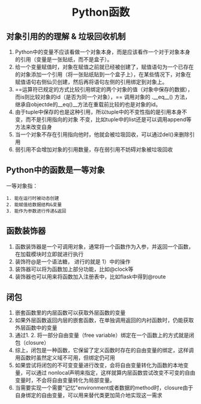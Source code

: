 # <center> Python函数</center>

## 对象引用的的理解 & 垃圾回收机制

1. Python中的变量不应该看做一个对象本身，而是应该看作一个对于对象本身的引用（变量是一张贴纸，而不是盒子）。
2. 给一个变量赋值时，对象在赋值之前就已经被创建了，赋值语句为一个已存在的对象添加一个引用（将一张贴纸贴到一个盒子上），在某些情况下，对象在赋值语句右侧仙贝创建，然后再将语句左侧的引用绑定到对象上。
3. ==运算符已规定的方式比较引用绑定的两个对象的值（对象中保存的数据），而is则比较对象的id（是否为同一个对象），==  调用对象的 .\_\_eq__() 方法，继承自objectde的\_\_eq()\_\_方法在重载前比较的也是对象的id。
4. 由于tuple中保存的也是这种引用，所以tuple中的不变性指的是引用本身不变，而不是引用指向的对象 不变，比如tuple中的list还是可以调用append等方法来改变自身
5. 当一个对象不存在引用指向他时，他就会被垃圾回收，可以通过del()来删除引用
6. 弱引用不会增加对象的引用数量，存在弱引用不妨碍对象被垃圾回收

## Python中的函数是一等对象

一等对象指：

 	1. 能在运行时被动态创建
 	2. 能赋值给数据结构&变量
 	3. 能作为参数进行传递&返回

## 函数装饰器

1. 函数装饰器是一个可调用对象，通常将一个函数作为入参，并返回一个函数，在加载模块时立即就进行执行
2. 装饰符@是一个语法糖， 进行的就是 1）中的操作
3. 装饰器可以将为函数加上部分功能，比如@clock等
4. 装饰器也可以用来将函数加入注册表中，比如flask中得到@route

## 闭包

1. 嵌套函数里的内层函数可以获取外层函数的变量
2. 如果外层函数返回内层的嵌套函数，在单独调用返回的内衬函数时，仍能获取外层函数中的变量
3. 通过1. 2. 将一部分自由变量（free variable）绑定在一个函数上的方式就是闭包（closure）
4. 综上，闭包是一种函数，它保留了定义函数时存在的自由变量的绑定，这样调用函数时虽然定义域不可用，但绑定仍可用
5. 如果尝试将闭包的不可变变量进行改变，会将自由变量转化为函数的本地变量，可以通过 nonlocal声明来指定，这样就算内层函数尝试改变不可变的自由变量时，不会将自由变量转化为局部变量。
6. 当需要实现一个需要"记忆"environment或者数据的method时，closure由于自身绑定的自由变量，可以用来替代类更加简介地实现这一需求